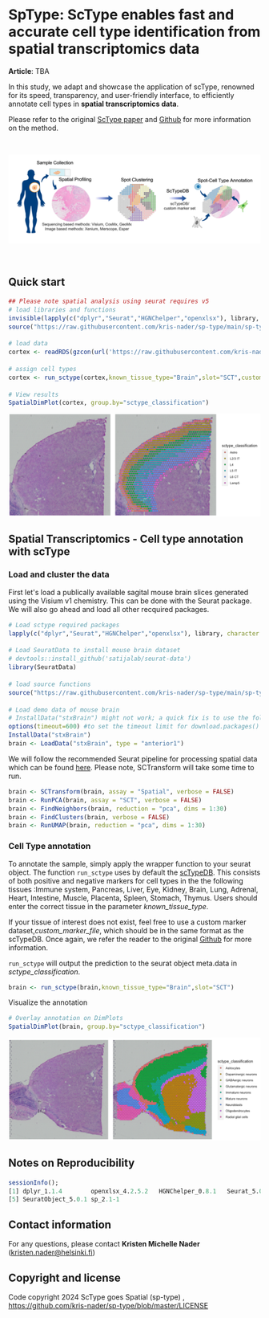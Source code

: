 
# SpType: ScType enables fast and accurate cell type identification from spatial transcriptomics data


**Article**: TBA

In this study, we adapt and showcase the application of scType, renowned for its speed, transparency, and user-friendly interface, to efficiently annotate cell types in **spatial transcriptomics data**.

  
Please refer to the original <a href="https://www.nature.com/articles/s41467-022-28803-w" target="_blank">ScType paper</a>  and <a href="https://github.com/IanevskiAleksandr/sc-type" target="_blank">Github</a> for more information on the method.


<br>

![alt text](https://github.com/kris-nader/sp-type/blob/main/sctype_goes_spatial_fig.png)


<br>

## Quick start

```R
## Please note spatial analysis using seurat requires v5
# load libraries and functions
invisible(lapply(c("dplyr","Seurat","HGNChelper","openxlsx"), library, character.only = T))
source("https://raw.githubusercontent.com/kris-nader/sp-type/main/sp-type.R");

# load data
cortex <- readRDS(gzcon(url('https://raw.githubusercontent.com/kris-nader/sp-type/master/frontal_cortex_subset.RDS')))

# assign cell types
cortex <- run_sctype(cortex,known_tissue_type="Brain",slot="SCT",custom_marker_file="https://github.com/kris-nader/sp-type/raw/main/ref_markers_brain_allen_cortex.xlsx" )

# View results
SpatialDimPlot(cortex, group.by="sctype_classification")

```
<p align="center"> 
<img src="https://github.com/kris-nader/sp-type/blob/main/frontal_cortex_mouse_brain.png">
</p>

## Spatial Transcriptomics - Cell type annotation with scType  

### Load and cluster the data


First let's load a publically available sagital mouse brain slices generated using the Visium v1 chemistry. This can be done with the Seurat package. We will also go ahead and load all other recquired packages. 





```R
# Load sctype required packages
lapply(c("dplyr","Seurat","HGNChelper","openxlsx"), library, character.only = T)

# Load SeuratData to install mouse brain dataset
# devtools::install_github('satijalab/seurat-data')
library(SeuratData)

# load source functions
source("https://raw.githubusercontent.com/kris-nader/sp-type/main/sp-type.R");

# Load demo data of mouse brain
# InstallData("stxBrain") might not work; a quick fix is to use the following:
options(timeout=600) #to set the timeout limit for download.packages() to 600s
InstallData("stxBrain")
brain <- LoadData("stxBrain", type = "anterior1")
```

We will follow the recommended Seurat pipeline for processing spatial data which can be found <a href="https://satijalab.org/seurat/articles/spatial_vignette#slide-seq" target="_blank">here</a>. Please note, SCTransform will take some time to run.

```R
brain <- SCTransform(brain, assay = "Spatial", verbose = FALSE)
brain <- RunPCA(brain, assay = "SCT", verbose = FALSE)
brain <- FindNeighbors(brain, reduction = "pca", dims = 1:30)
brain <- FindClusters(brain, verbose = FALSE)
brain <- RunUMAP(brain, reduction = "pca", dims = 1:30)
```

### Cell Type annotation
To annotate the sample, simply apply the wrapper function to your seurat object. The function <code>run_sctype</code> uses by default the <a href="https://github.com/IanevskiAleksandr/sc-type/blob/master/ScTypeDB_full.xlsx" target="_blank">scTypeDB</a>. This consists of both positive and negative markers for cell types in the the following tissues :Immune system, Pancreas, Liver, Eye, Kidney, Brain, Lung, Adrenal, Heart, Intestine, Muscle, Placenta, Spleen, Stomach, Thymus. Users should enter the correct tissue in the parameter _known_tissue_type_. 

If your tissue of interest does not exist, feel free to use a custom marker dataset,_custom_marker_file_, which should be in the same format as the scTypeDB. Once again, we refer the reader to the original <a href="https://github.com/IanevskiAleksandr/sc-type" target="_blank">Github</a> for more information. 

<code>run_sctype</code> will output the prediction to the seurat object meta.data in _sctype_classification_.

```R
brain <- run_sctype(brain,known_tissue_type="Brain",slot="SCT")
```

Visualize the annotation
```R
# Overlay annotation on DimPlots
SpatialDimPlot(brain, group.by="sctype_classification")
```

<p align="center"> 
<img src="https://github.com/kris-nader/sp-type/blob/main/anterior_brain_mouse10x_sctype.png">
</p>


## Notes on Reproducibility

```R
sessionInfo();
[1] dplyr_1.1.4        openxlsx_4.2.5.2   HGNChelper_0.8.1   Seurat_5.0.1      
[5] SeuratObject_5.0.1 sp_2.1-1             
```

## Contact information
For any questions, please contact **Kristen Michelle Nader** (kristen.nader@helsinki.fi)

## Copyright and license

Code copyright 2024 ScType goes Spatial (sp-type) , https://github.com/kris-nader/sp-type/blob/master/LICENSE
